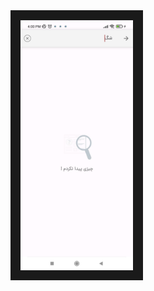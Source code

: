 <img src="https://github.com/MahdiOSS/Divar_Search_Future/blob/main/-2147483648_-210254.jpg" height=400px border=16px/>
